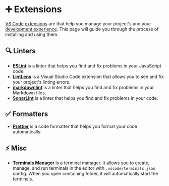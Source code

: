 # ➕ Extensions

[VS Code](https://code.visualstudio.com/) [extensions](https://marketplace.visualstudio.com/vscode) are that help you manage your project's and your [development experience](https://github.blog/enterprise-software/collaboration/developer-experience-what-is-it-and-why-should-you-care/). This page will guide you through the process of installing and using them.

## 🔍 Linters

- **[ESLint](https://marketplace.visualstudio.com/items?itemName=dbaeumer.vscode-eslint)** is a linter that helps you find and fix problems in your JavaScript code.
- **[LintLens](https://marketplace.visualstudio.com/items?itemName=ghmcadams.lintlens)** is a Visual Studio Code extension that allows you to see and fix your project's linting errors.
- **[markdownlint](https://marketplace.visualstudio.com/items?itemName=DavidAnson.vscode-markdownlint)** is a linter that helps you find and fix problems in your Markdown files.
- **[SonarLint](https://marketplace.visualstudio.com/items?itemName=SonarSource.sonarlint-vscode)** is a linter that helps you find and fix problems in your code.

## ✅ Formatters

- **[Prettier](https://marketplace.visualstudio.com/items?itemName=esbenp.prettier-vscode)** is a code formatter that helps you format your code automatically.

## ⚡ Misc

- **[Terminals Manager](https://marketplace.visualstudio.com/items?itemName=fabiospampinato.vscode-terminals)** is a terminal manager. It allows you to create, manage, and run terminals in the editor with `.vscode/terminals.json` config. When you open containing folder, it will automatically start the terminals.
